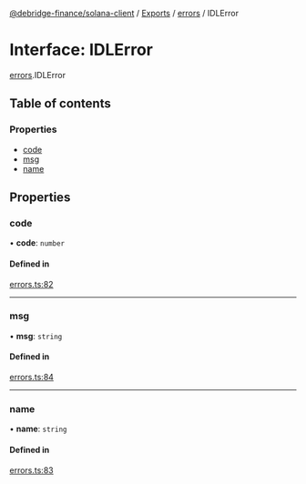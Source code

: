 [@debridge-finance/solana-client](../README.md) / [Exports](../modules.md) / [errors](../modules/errors.md) / IDLError

# Interface: IDLError

[errors](../modules/errors.md).IDLError

## Table of contents

### Properties

- [code](errors.IDLError.md#code)
- [msg](errors.IDLError.md#msg)
- [name](errors.IDLError.md#name)

## Properties

### code

• **code**: `number`

#### Defined in

[errors.ts:82](https://github.com/debridge-finance/solana-contracts-client/blob/1b61583/src/errors.ts#L82)

___

### msg

• **msg**: `string`

#### Defined in

[errors.ts:84](https://github.com/debridge-finance/solana-contracts-client/blob/1b61583/src/errors.ts#L84)

___

### name

• **name**: `string`

#### Defined in

[errors.ts:83](https://github.com/debridge-finance/solana-contracts-client/blob/1b61583/src/errors.ts#L83)
